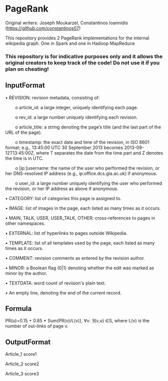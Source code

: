 # PageRank    

Original writers: Joseph Moukarzel, Constantinos Ioannidis (https://github.com/constantinos07)    

This repository provides 2 PageRank implementations for the internal wikipedia graph. One in Spark and one in Hadoop MapReduce


### This repository is for indicative purposes only and it allows the original creators to keep track of the code! Do not use it if you plan on cheating!
## InputFormat


• REVISION: revision metadata, consisting of:

&nbsp; &nbsp; &nbsp; &nbsp; o article_id: a large integer, uniquely identifying each page.  

&nbsp; &nbsp; &nbsp; &nbsp; o rev_id: a large number uniquely identifying each revision.  

&nbsp; &nbsp; &nbsp; &nbsp; o article_title: a string denoting the page’s title (and the last part of the URL of the page).

&nbsp; &nbsp; &nbsp; &nbsp; o timestamp: the exact date and time of the revision, in ISO 8601 format; e.g., 13:45:00
UTC 30 September 2013 becomes 2013-09-12T13:45:00Z, where T separates the date from the time part and Z denotes the time is in UTC.  

&nbsp; &nbsp; &nbsp; &nbsp; o [ip:]username: the name of the user who performed the revision, or her DNS-resolved IP address (e.g., ip:office.dcs.gla.ac.uk) if anonymous.  

&nbsp; &nbsp; &nbsp; &nbsp; o user_id: a large number uniquely identifying the user who performed the revision, or her IP address as above if anonymous.      

• CATEGORY: list of categories this page is assigned to.  

• IMAGE: list of images in the page, each listed as many times as it occurs.  

• MAIN, TALK, USER, USER_TALK, OTHER: cross-references to pages in other namespaces.  

• EXTERNAL: list of hyperlinks to pages outside Wikipedia.  

• TEMPLATE: list of all templates used by the page, each listed as many times as it occurs.  

• COMMENT: revision comments as entered by the revision author.  

• MINOR: a Boolean flag (0|1) denoting whether the edit was marked as minor by the author.  

• TEXTDATA: word count of revision's plain text.  

• An empty line, denoting the end of the current record.     



## Formula
PR(u)=0.15 + 0.85 * Sum(PR(v)/L(v)), ∀v: ∃(v,u) ∈S, where L(v) is the number of out-links of page v.

## OutputFormat
 Article_1 score1
 
 Article_2 score2
 
 Article_3 score3
